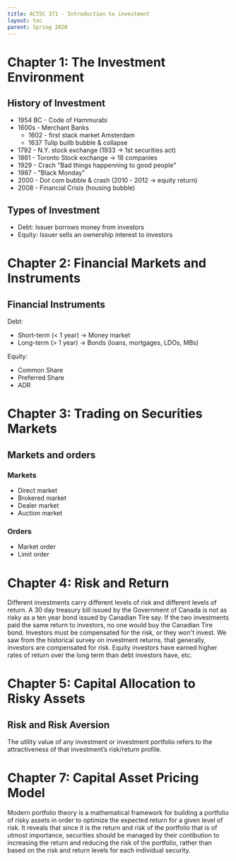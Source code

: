 ```yaml
---
title: ACTSC 371 - Introduction to investment
layout: toc
parent: Spring 2020
---
```


# Chapter 1: The Investment Environment
## History of Investment
* 1954 BC - Code of Hammurabi
* 1600s - Merchant Banks
    * 1602 - first stack market Amsterdam
    * 1637 Tulip builb bubble & collapse
* 1792 - N.Y. stock exchange (1933 -> 1st securities act)
* 1861 - Toronto Stock exchange -> 18 companies
* 1929 - Crach "Bad things happenning to good people"
* 1987 - "Black Monday"
* 2000 - Dot com bubble & crash (2010 - 2012 -> equity return)
* 2008 - Financial Crisis (housing bubble)

## Types of Investment
* Debt: Issuer borrows money from investors
* Equity: Issuer sells an ownership interest to investors

# Chapter 2: Financial Markets and Instruments
## Financial Instruments
Debt:
- Short-term (< 1 year) -> Money market
- Long-term (> 1 year) -> Bonds (loans, mortgages, LDOs, MBs)

Equity:
- Common Share
- Preferred Share
- ADR

# Chapter 3: Trading on Securities Markets
## Markets and orders
### Markets
- Direct market
- Brokered market
- Dealer market
- Auction market

### Orders
- Market order
- Limit order

# Chapter 4: Risk and Return
Different investments carry different levels of risk and different levels of return. A
30 day treasury bill issued by the Government of Canada is not as risky as a ten year bond issued
by Canadian Tire say. If the two investments paid the same return to investors,
no one would buy the Canadian Tire bond. Investors must be
compensated for the risk, or they won't invest. We saw from the historical survey on
investment returns, that generally, investors are compensated for risk. Equity investors have
earned higher rates of return over the long term than debt investors have, etc.

# Chapter 5: Capital Allocation to Risky Assets
## Risk and Risk Aversion
The utility value of any investment or investment portfolio refers to the attractiveness
of that investment’s risk/return profile.

# Chapter 7: Capital Asset Pricing Model
Modern portfolio theory is a mathematical framework for building a portfolio of risky assets in order to optimize the expected return for a given level of risk. It reveals that since it is the return and risk of the portfolio
that is of utmost importance, securities should be managed by their contibution to increasing the return and reducing the risk of the portfolio, rather than based on the risk and return levels for each individual security.
